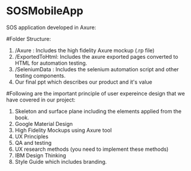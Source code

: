 # SOSMobileApp
SOS application developed in Axure:

#Folder Structure:
1. /Axure         : Includes the high fidelity Axure mockup (.rp file)
2. /ExportedToHtml: Includes the axure exported pages converted to HTML for automation testing.
3. /SeleniumData  : Includes the selenium automation script and other testing components.
4. Our final ppt which describes our product and it's value



#Following are the important principle of user expereince design that we have covered in our project:
 
1. Skeleton and surface plane including the elements applied from the book.
2. Google Material Design
3. High Fidelity Mockups using Axure tool
4. UX Principles
5. QA and testing
6. UX research methods (you need to implement these methods)
7. IBM Design Thinking
8. Style Guide which includes branding.
